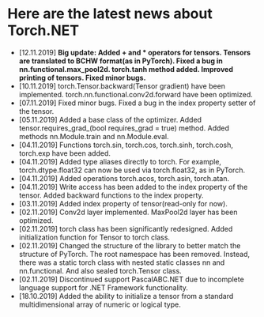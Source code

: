 # Here are the latest news about Torch.NET

* [12.11.2019] **Big update: Added + and * operators for tensors. Tensors are translated to BCHW format(as in PyTorch). Fixed a bug in nn.functional.max_pool2d. torch.tanh method added. Improved printing of tensors. Fixed minor bugs.**
* [10.11.2019] torch.Tensor.backward(Tensor gradient) have been implemented. torch.nn.functional.conv2d.forward have been optimized.
* [07.11.2019] Fixed minor bugs. Fixed a bug in the index property setter of the tensor.
* [05.11.2019] Added a base class of the optimizer. Added tensor.requires_grad_(bool requires_grad = true) method. Added methods nn.Module.train and nn.Module.eval.
* [04.11.2019] Functions torch.sin, torch.cos, torch.sinh, torch.cosh, torch.exp have been added.
* [04.11.2019] Added type aliases directly to torch. For example, torch.dtype.float32 can now be used via torch.float32, as in PyTorch.
* [04.11.2019] Added operations torch.acos, torch.asin, torch.atan.
* [04.11.2019] Write access has been added to the index property of the tensor. Added backward functions to the index property.
* [03.11.2019] Added index property of tensor(read-only for now).
* [02.11.2019] Conv2d layer implemented. MaxPool2d layer has been optimized.
* [02.11.2019] torch class has been significantly redesigned. Added initialization function for Tensor to torch class.
* [02.11.2019] Changed the structure of the library to better match the structure of PyTorch. The root namespace has been removed. Instead, there was a static torch class with nested static classes nn and nn.functional. And also sealed torch.Tensor class.
* [02.11.2019] Discontinued support PascalABC.NET due to incomplete language support for .NET Framework functionality.
* [18.10.2019] Added the ability to initialize a tensor from a standard multidimensional array of numeric or logical type.
